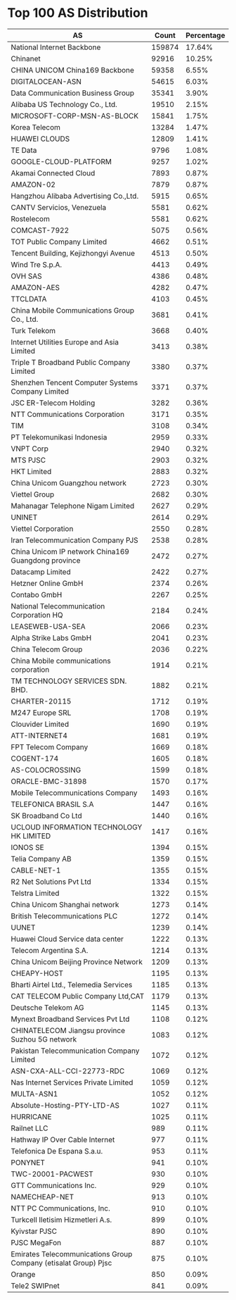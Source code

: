 # Top 100 AS Distribution
| AS | Count | Percentage |
|----|----|----|
| National Internet Backbone | 159874 | 17.64% |
| Chinanet | 92916 | 10.25% |
| CHINA UNICOM China169 Backbone | 59358 | 6.55% |
| DIGITALOCEAN-ASN | 54615 | 6.03% |
| Data Communication Business Group | 35341 | 3.90% |
| Alibaba US Technology Co., Ltd. | 19510 | 2.15% |
| MICROSOFT-CORP-MSN-AS-BLOCK | 15841 | 1.75% |
| Korea Telecom | 13284 | 1.47% |
| HUAWEI CLOUDS | 12809 | 1.41% |
| TE Data | 9796 | 1.08% |
| GOOGLE-CLOUD-PLATFORM | 9257 | 1.02% |
| Akamai Connected Cloud | 7893 | 0.87% |
| AMAZON-02 | 7879 | 0.87% |
| Hangzhou Alibaba Advertising Co.,Ltd. | 5915 | 0.65% |
| CANTV Servicios, Venezuela | 5581 | 0.62% |
| Rostelecom | 5581 | 0.62% |
| COMCAST-7922 | 5075 | 0.56% |
| TOT Public Company Limited | 4662 | 0.51% |
| Tencent Building, Kejizhongyi Avenue | 4513 | 0.50% |
| Wind Tre S.p.A. | 4413 | 0.49% |
| OVH SAS | 4386 | 0.48% |
| AMAZON-AES | 4282 | 0.47% |
| TTCLDATA | 4103 | 0.45% |
| China Mobile Communications Group Co., Ltd. | 3681 | 0.41% |
| Turk Telekom | 3668 | 0.40% |
| Internet Utilities Europe and Asia Limited | 3413 | 0.38% |
| Triple T Broadband Public Company Limited | 3380 | 0.37% |
| Shenzhen Tencent Computer Systems Company Limited | 3371 | 0.37% |
| JSC ER-Telecom Holding | 3282 | 0.36% |
| NTT Communications Corporation | 3171 | 0.35% |
| TIM | 3108 | 0.34% |
| PT Telekomunikasi Indonesia | 2959 | 0.33% |
| VNPT Corp | 2940 | 0.32% |
| MTS PJSC | 2903 | 0.32% |
| HKT Limited | 2883 | 0.32% |
| China Unicom Guangzhou network | 2723 | 0.30% |
| Viettel Group | 2682 | 0.30% |
| Mahanagar Telephone Nigam Limited | 2627 | 0.29% |
| UNINET | 2614 | 0.29% |
| Viettel Corporation | 2550 | 0.28% |
| Iran Telecommunication Company PJS | 2538 | 0.28% |
| China Unicom IP network China169 Guangdong province | 2472 | 0.27% |
| Datacamp Limited | 2422 | 0.27% |
| Hetzner Online GmbH | 2374 | 0.26% |
| Contabo GmbH | 2267 | 0.25% |
| National Telecommunication Corporation HQ | 2184 | 0.24% |
| LEASEWEB-USA-SEA | 2066 | 0.23% |
| Alpha Strike Labs GmbH | 2041 | 0.23% |
| China Telecom Group | 2036 | 0.22% |
| China Mobile communications corporation | 1914 | 0.21% |
| TM TECHNOLOGY SERVICES SDN. BHD. | 1882 | 0.21% |
| CHARTER-20115 | 1712 | 0.19% |
| M247 Europe SRL | 1708 | 0.19% |
| Clouvider Limited | 1690 | 0.19% |
| ATT-INTERNET4 | 1681 | 0.19% |
| FPT Telecom Company | 1669 | 0.18% |
| COGENT-174 | 1605 | 0.18% |
| AS-COLOCROSSING | 1599 | 0.18% |
| ORACLE-BMC-31898 | 1570 | 0.17% |
| Mobile Telecommunications Company | 1493 | 0.16% |
| TELEFONICA BRASIL S.A | 1447 | 0.16% |
| SK Broadband Co Ltd | 1440 | 0.16% |
| UCLOUD INFORMATION TECHNOLOGY HK LIMITED | 1417 | 0.16% |
| IONOS SE | 1394 | 0.15% |
| Telia Company AB | 1359 | 0.15% |
| CABLE-NET-1 | 1355 | 0.15% |
| R2 Net Solutions Pvt Ltd | 1334 | 0.15% |
| Telstra Limited | 1322 | 0.15% |
| China Unicom Shanghai network | 1273 | 0.14% |
| British Telecommunications PLC | 1272 | 0.14% |
| UUNET | 1239 | 0.14% |
| Huawei Cloud Service data center | 1222 | 0.13% |
| Telecom Argentina S.A. | 1214 | 0.13% |
| China Unicom Beijing Province Network | 1209 | 0.13% |
| CHEAPY-HOST | 1195 | 0.13% |
| Bharti Airtel Ltd., Telemedia Services | 1185 | 0.13% |
| CAT TELECOM Public Company Ltd,CAT | 1179 | 0.13% |
| Deutsche Telekom AG | 1145 | 0.13% |
| Mynext Broadband Services Pvt Ltd | 1108 | 0.12% |
| CHINATELECOM Jiangsu province Suzhou 5G network | 1083 | 0.12% |
| Pakistan Telecommunication Company Limited | 1072 | 0.12% |
| ASN-CXA-ALL-CCI-22773-RDC | 1069 | 0.12% |
| Nas Internet Services Private Limited | 1059 | 0.12% |
| MULTA-ASN1 | 1052 | 0.12% |
| Absolute-Hosting-PTY-LTD-AS | 1027 | 0.11% |
| HURRICANE | 1025 | 0.11% |
| Railnet LLC | 989 | 0.11% |
| Hathway IP Over Cable Internet | 977 | 0.11% |
| Telefonica De Espana S.a.u. | 953 | 0.11% |
| PONYNET | 941 | 0.10% |
| TWC-20001-PACWEST | 930 | 0.10% |
| GTT Communications Inc. | 929 | 0.10% |
| NAMECHEAP-NET | 913 | 0.10% |
| NTT PC Communications, Inc. | 910 | 0.10% |
| Turkcell Iletisim Hizmetleri A.s. | 899 | 0.10% |
| Kyivstar PJSC | 890 | 0.10% |
| PJSC MegaFon | 887 | 0.10% |
| Emirates Telecommunications Group Company (etisalat Group) Pjsc | 875 | 0.10% |
| Orange | 850 | 0.09% |
| Tele2 SWIPnet | 841 | 0.09% |
